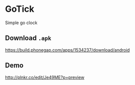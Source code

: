 GoTick
======

Simple go clock

Download `.apk`
---------------

https://build.phonegap.com/apps/1534237/download/android

Demo
----

http://plnkr.co/edit/Je49ME?p=preview
